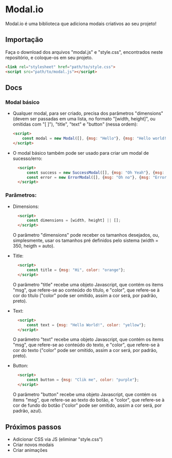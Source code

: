 # Modal.io
<p align="justify">Modal.io é uma biblioteca que adiciona modais criativos ao seu projeto!</p>

## Importação
<p>Faça o download dos arquivos "modal.js" e "style.css", encontrados neste repositório, e coloque-os em seu projeto.</p>

```html
<link rel="stylesheet" href="path/to/style.css">
<script src="path/to/modal.js"></script>
```

## Docs

### Modal básico
* Qualquer modal, para ser criado, precisa dos parâmetros "dimensions" (devem ser passadas em uma lista, no formato "[width, height]", 
ou omitidas com "[ ]"), "title", "text" e "button" (nessa ordem): 
    ```html 
    <script>
        const modal = new Modal([], {msg: "Hello"}, {msg: "Hello world!"}, {msg: "Click here", color: "blue"});
    </script>
    ```
* O modal básico também pode ser usado para criar um modal de sucesso/erro:
  ```html 
    <script>
        const success = new SuccessModal([], {msg: "Oh Yeah"}, {msg: "Success!"}, {msg: "Close"});
        const error = new ErrorModal([], {msg: "Oh no"}, {msg: "Error!"}, {msg: "Close"});
    </script>
    ```

### Parâmetros:
* Dimensions: 
    ```html 
      <script>
          const dimensions = [width, height] || [];
      </script>
    ```
    <p> O parâmetro "dimensions" pode receber os tamanhos desejados, ou, simplesmente, usar os tamanhos pré definidos pelo sistema 
    (width = 350, heigth = auto).
    </p>
    
* Title: 
    ```html 
      <script>
          const title = {msg: "Hi", color: "orange"};
      </script>
    ```
    <p> O parâmetro "title" recebe uma objeto Javascript, que contém os items "msg", que refere-se ao conteúdo do título, e "color", 
    que refere-se à cor do título ("color" pode ser omitido, assim a cor será, por padrão, preto).
    </p>
    
* Text: 
    ```html 
      <script>
          const text = {msg: "Hello World!", color: "yellow"};
      </script>
    ```
    <p> O parâmetro "text" recebe uma objeto Javascript, que contém os items "msg", que refere-se ao conteúdo do texto, e "color", 
    que refere-se à cor do texto ("color" pode ser omitido, assim a cor será, por padrão, preto).
    </p>
    
* Button: 
    ```html 
      <script>
          const button = {msg: "Clik me", color: "purple"};
      </script>
    ```
    <p> O parâmetro "button" recebe uma objeto Javascript, que contém os items "msg", que refere-se ao texto do botão, e "color", 
    que refere-se à cor de fundo do botão ("color" pode ser omitido, assim a cor será, por padrão, azul).
    </p>
    
  
## Próximos passos
* Adicionar CSS via JS (eliminar "style.css")
* Criar novos modais 
* Criar animações
  

